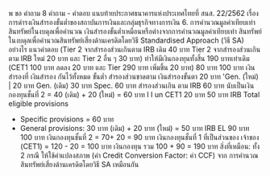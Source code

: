 พ
ขอ
คำถาม
8
คําถาม - คําตอบ แนบท้ายประกาศธนาคารแห่งประเทศไทยที่ สนส. 22/2562
เรื่อง การดำรงเงินสำรองขั้นต่ำของสถาบันการเงินและกลุ่มธุรกิจทางการเงิน
6. การคำนวณมูลค่าเทียบเท่าสินทรัพย์ในงบดุลเพื่อคํานวณ
เงินสำรองขั้นต่ำเหมือนหรือต่างจากการคำนวณมูลค่าเทียบเท่า
สินทรัพย์ในงบดุลเพื่อคำนวณสินทรัพย์เสี่ยงด้านเครดิตโดยวิธี
Standardised Approach (วิธี SA) อย่างไร
แนวคำตอบ
(Tier 2 จากสำรองส่วนเกินตาม IRB เดิม 40 บาท Tier 2 จากสำรองส่วนเกินตาม IRB ใหม่ 20 บาท และ
Tier 2 อื่น ๆ 30 บาท) ทำให้มีเงินกองทุนทั้งสิ้น 190 บาทเท่าเดิม (CET1 100 บาท ลดลง 20 บาท และ
Tier 290 บาท เพิ่มขึ้น 20 บาท)
80
บาท
100
บาท
เงินสำรองที่
เงินสํารอง
กันไว้ทั้งหมด ขั้นต่ำ
สํารองส่วนขาดตาม
เงินสํารองขั้นตา
20 บาท
'Gen. (ใหม่)
|
20 บาท
Gen. (เดิม)
30 บาท
Spec.
60 บาท
สํารองส่วนเกิน
ตาม IRB
60 บาท
นับเป็นเงินกองทุนชั้นที่ 2
= 40 (เดิม) + 20 (ใหม่)
= 60 บาท
I
I
un CET1
20 บาท
50 บาท
IRB Total
eligible provisions
- Specific provisions = 60 บาท
- General provisions:
30 บาท (เดิม) + 20 บาท (ใหม่) = 50 บาท
IRB EL
90 บาท
100
บาท
เงินกองทุนชั้นที่ 2
= 70+ 20
= 90 บาท
เงินกองทุนชั้นที่ 1
ที่เป็นส่วนของ
เจ้าของ (CET1)
= 120 - 20
= 100 บาท
เงินกองทุน
รวม 100 + 90 = 190 บาท
สิ่งที่เหมือน: ทั้ง 2 กรณี ให้ใช้ค่าแปลงสภาพ (ค่า Credit Conversion Factor: ค่า CCF) จาก
การคำนวณสินทรัพย์เสี่ยงด้านเครดิตโดยวิธี SA เหมือนกัน
